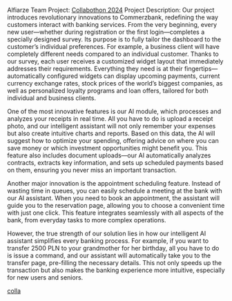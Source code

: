 Alfiarze Team
Project: [Collabothon 2024](https://www.collabothon.eu/)
Project Description: 
Our project introduces revolutionary innovations to Commerzbank, redefining the way customers interact with banking services. From the very beginning, every new user—whether during registration or the first login—completes a specially designed survey. Its purpose is to fully tailor the dashboard to the customer’s individual preferences. For example, a business client will have completely different needs compared to an individual customer. Thanks to our survey, each user receives a customized widget layout that immediately addresses their requirements. Everything they need is at their fingertips—automatically configured widgets can display upcoming payments, current currency exchange rates, stock prices of the world’s biggest companies, as well as personalized loyalty programs and loan offers, tailored for both individual and business clients.

One of the most innovative features is our AI module, which processes and analyzes your receipts in real time. All you have to do is upload a receipt photo, and our intelligent assistant will not only remember your expenses but also create intuitive charts and reports. Based on this data, the AI will suggest how to optimize your spending, offering advice on where you can save money or which investment opportunities might benefit you. This feature also includes document uploads—our AI automatically analyzes contracts, extracts key information, and sets up scheduled payments based on them, ensuring you never miss an important transaction.

Another major innovation is the appointment scheduling feature. Instead of wasting time in queues, you can easily schedule a meeting at the bank with our AI assistant. When you need to book an appointment, the assistant will guide you to the reservation page, allowing you to choose a convenient time with just one click. This feature integrates seamlessly with all aspects of the bank, from everyday tasks to more complex operations.

However, the true strength of our solution lies in how our intelligent AI assistant simplifies every banking process. For example, if you want to transfer 2500 PLN to your grandmother for her birthday, all you have to do is issue a command, and our assistant will automatically take you to the transfer page, pre-filling the necessary details. This not only speeds up the transaction but also makes the banking experience more intuitive, especially for new users and seniors.

[colla](https://www.collabothon.eu/)